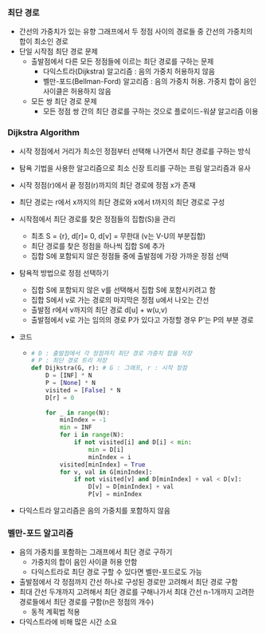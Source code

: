 ### 최단 경로

- 간선의 가중치가 있는 유향 그래프에서 두 정점 사이의 경로들 중 간선의 가중치의 합이 최소인 경로
- 단일 시작점 최단 경로 문제
  - 출발점에서 다른 모든 정점들에 이르는 최단 경로를 구하는 문제
    - 다익스트라(Dijkstra) 알고리즘 : 음의 가중치 허용하지 않음
    - 벨만-포드(Bellman-Ford) 알고리즘 : 음의 가중치 허용. 가중치 합이 음인 사이클은 허용하지 않음
  - 모든 쌍 최단 경로 문제
    - 모든 정점 쌍 간의 최단 경로를 구하는 것으로 플로이드-워샬 알고리즘 이용



### Dijkstra Algorithm

- 시작 정점에서 거리가 최소인 정점부터 선택해 나가면서 최단 경로를 구하는 방식

- 탐욕 기법을 사용한 알고리즘으로 최소 신장 트리를 구하는 프림 알고리즘과 유사

- 시작 정점(r)에서 끝 정점(r)까지의 최단 경로에 정점 x가 존재

- 최단 경로는 r에서 x까지의 최단 경로와 x에서 t까지의 최단 경로로 구성

- 시작점에서 최단 경로를 찾은 정점들의 집합(S)을 관리

  - 최초 S = {r}, d[r]= 0, d[v] = 무한대 (v는 V-U의 부분집합)
  - 최단 경로를 찾은 정점을 하나씩 집합 S에 추가
  - 집합 S에 포함되지 않은 정점들 중에 출발점에 가장 가까운 정점 선택

- 탐욕적 방법으로 정점 선택하기

  - 집합 S에 포함되지 않은 v를 선택해서 집합 S에 포함시키려고 함
  - 집합 S에서 v로 가는 경로의 마지막은 정점 u에서 나오는 간선
  - 출발점 r에서 v까지의 최단 경로 d[u] + w(u,v)
  - 출발점에서 v로 가는 임의의 경로 P가 있다고 가정할 경우 P'는 P의 부분 경로

- 코드

  - ```python
    # D : 출발점에서 각 정점까지 최단 경로 가중치 합을 저장
    # P : 최단 경로 트리 저장
    def Dijkstra(G, r): # G : 그래프, r : 시작 정점
        D = [INF] * N
        P = [None] * N
        visited = [False] * N
        D[r] = 0
        
        for _ in range(N):
            minIndex = -1
            min = INF
            for i in range(N):
                if not visited[i] and D[i] < min:
                    min = D[i]
                    minIndex = i
    		visited[minIndex] = True
            for v, val in G[minIndex]:
                if not visited[v] and D[minIndex] + val < D[v]:
                    D[v] = D[minIndex] + val
                    P[v] = minIndex
    ```

- 다익스트라 알고리즘은 음의 가중치를 포함하지 않음





### 벨만-포드 알고리즘

- 음의 가중치를 포함하는 그래프에서 최단 경로 구하기
  - 가중치의 합이 음인 사이클 허용 안함
  - 다익스트라로 최단 경로 구할 수 있다면 벨만-포드로도 가능
- 출발점에서 각 정점까지 간선 하나로 구성된 경로만 고려해서 최단 경로 구함
- 최대 간선 두개까지 고려해서 최단 경로를 구해나가서 최대 간선 n-1개까지 고려한 경로들에서 최단 경로를 구함(n은 정점의 개수)
  - 동적 계획법 적용
- 다익스트라에 비해 많은 시간 소요